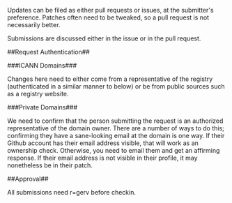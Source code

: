 Updates can be filed as either pull requests or issues, at the submitter's preference. Patches often need to be tweaked, so a pull request is not necessarily better.

Submissions are discussed either in the issue or in the pull request.

##Request Authentication##

###ICANN Domains###

Changes here need to either come from a representative of the registry (authenticated in a similar manner to below) or be from public sources such as a registry website.

###Private Domains###

We need to confirm that the person submitting the request is an authorized representative of the domain owner. There are a number of ways to do this; confirming they have a sane-looking email at the domain is one way. If their Github account has their email address visible, that will work as an ownership check. Otherwise, you need to email them and get an affirming response. If their email address is not visible in their profile, it may nonetheless be in their patch.

##Approval##

All submissions need r=gerv before checkin.
